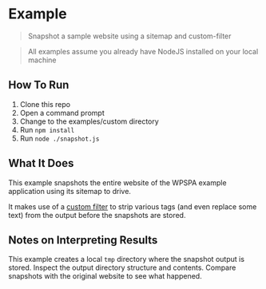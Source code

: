 # Example

> Snapshot a sample website using a sitemap and custom-filter

> All examples assume you already have NodeJS installed on your local machine

## How To Run
1. Clone this repo
2. Open a command prompt
3. Change to the examples/custom directory
4. Run `npm install`
5. Run `node ./snapshot.js`

## What It Does
This example snapshots the entire website of the WPSPA example application using its sitemap to drive.

It makes use of a [custom filter](https://github.com/localnerve/html-snapshots/blob/master/examples/custom/myFilter.js) to strip various tags \(and even replace some text\) from the output before the snapshots are stored.

## Notes on Interpreting Results
This example creates a local `tmp` directory where the snapshot output is stored.
Inspect the output directory structure and contents.
Compare snapshots with the original website to see what happened.